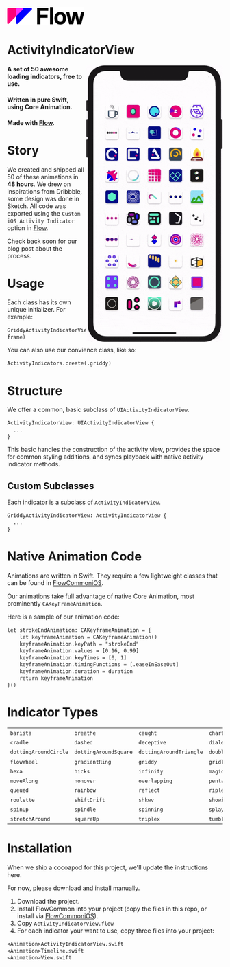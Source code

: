<img src="https://github.com/createwithflow/ActivityIndicatorView/blob/main/Assets/flow-logo%402x.png" width="180" />

# ActivityIndicatorView
<img align="right" src="https://github.com/createwithflow/ActivityIndicatorView/blob/main/Assets/demo.gif" width="320" />

#### A set of 50 awesome loading indicators, free to use.<br />
#### Written in pure Swift, using Core Animation.<br />
#### Made with [Flow](https://createwithflow.com/?utm_source=github&utm_medium=activityindicatorview).<br />

# Story
We created and shipped all 50 of these animations in **48 hours**. We drew on inspirations from Dribbble, some design was done in Sketch. All code was exported using the `Custom iOS Activity Indicator` option in [Flow](https://createwithflow.com/?utm_source=github&utm_medium=activityindicatorview).

Check back soon for our blog post about the process.

# Usage
Each class has its own unique initializer. For example:

```
GriddyActivityIndicatorView(frame: frame)
```

You can also use our convience class, like so:

```
ActivityIndicators.create(.griddy)
```

# Structure
We offer a common, basic subclass of `UIActivityIndicatorView`.

```
ActivityIndicatorView: UIActivityIndicatorView {
  ...
}
```

This basic handles the construction of the activity view, provides the space for common styling additions, and syncs playback with native activity indicator methods.

## Custom Subclasses
Each indicator is a subclass of `ActivityIndicatorView`.

```
GriddyActivityIndicatorView: ActivityIndicatorView {
  ...
}
```

# Native Animation Code
Animations are written in Swift. They require a few lightweight classes that can be found in [FlowCommoniOS](https://github.com/createwithflow/FlowCommoniOS).

Our animations take full advantage of native Core Animation, most prominently `CAKeyFrameAnimation`.

Here is a sample of our animation code:

```
let strokeEndAnimation: CAKeyframeAnimation = {
    let keyframeAnimation = CAKeyframeAnimation()
    keyframeAnimation.keyPath = "strokeEnd"
    keyframeAnimation.values = [0.16, 0.99]
    keyframeAnimation.keyTimes = [0, 1] 
    keyframeAnimation.timingFunctions = [.easeInEaseOut]
    keyframeAnimation.duration = duration
    return keyframeAnimation
}()
```

# Indicator Types

| | | | | |
|---|---|---|---|---|
| `barista` | `breathe` | `caught` | `charting` | `compass` |
| `cradle` | `dashed` | `deceptive` | `dialed` | `differences` |
| `dottingAroundCircle` | `dottingAroundSquare` | `dottingAroundTriangle` | `doubleTime` | `fire` |
| `flowWheel` | `gradientRing` | `griddy` | `gridlock` | `hal` |
| `hexa` | `hicks` | `infinity` | `magician` | `mountains` |
| `moveAlong` | `nonover` | `overlapping` | `penta` | `quarbit` |
| `queued` | `rainbow` | `reflect` | `ripley` | `ringItIn` |
| `roulette` | `shiftDrift` | `shkwv` | `showingUp` | `skeu` |
| `spinUp` | `spindle` | `spinning` | `splayed` | `standby` |
| `stretchAround` | `squareUp` | `triplex` | `tumble` | `xact` |

# Installation
When we ship a cocoapod for this project, we'll update the instructions here.

For now, please download and install manually. 

1. Download the project.
2. Install FlowCommon into your project (copy the files in this repo, or install via [FlowCommoniOS](https://github.com/createwithflow/FlowCommoniOS)).
3. Copy `ActivityIndicatorView.flow`
4. For each indicator your want to use, copy three files into your project:

```
<Animation>ActivityIndicatorView.swift
<Animation>Timeline.swift
<Animation>View.swift
```
